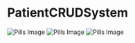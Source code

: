 # PatientCRUDSystem

<html>
 <head>
 </head>
  <body>
    <img src="PatientCrud/Content/pic1.PNG" alt="Pills Image">
     <img src="PatientCrud/Content/pic2.PNG" alt="Pills Image">
     <img src="PatientCrud/Content/pic3.PNG" alt="Pills Image">
  </body>
</html>
